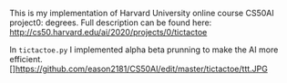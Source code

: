 This is my implementation of Harvard University online course CS50AI project0: degrees. 
Full description can be found here: http://cs50.harvard.edu/ai/2020/projects/0/tictactoe  

In ``tictactoe.py`` I implemented alpha beta prunning to make the AI more efficient. 
[]https://github.com/eason2181/CS50AI/edit/master/tictactoe/ttt.JPG
